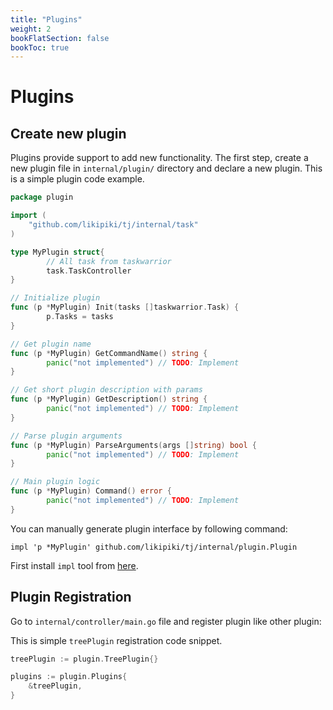 ```yaml
---
title: "Plugins"
weight: 2
bookFlatSection: false
bookToc: true
---
```


# Plugins

## Create new plugin
Plugins provide support to add new functionality. The first step, create a new plugin file in `internal/plugin/` directory and declare a new plugin. This is a simple plugin code example.

```go
package plugin

import (
	"github.com/likipiki/tj/internal/task"
)

type MyPlugin struct{
        // All task from taskwarrior
        task.TaskController
}

// Initialize plugin
func (p *MyPlugin) Init(tasks []taskwarrior.Task) {
        p.Tasks = tasks
}

// Get plugin name
func (p *MyPlugin) GetCommandName() string {
        panic("not implemented") // TODO: Implement
}

// Get short plugin description with params
func (p *MyPlugin) GetDescription() string {
        panic("not implemented") // TODO: Implement
}

// Parse plugin arguments
func (p *MyPlugin) ParseArguments(args []string) bool {
        panic("not implemented") // TODO: Implement
}

// Main plugin logic
func (p *MyPlugin) Command() error {
        panic("not implemented") // TODO: Implement
}
```

You can manually generate plugin interface by following command:
```console
impl 'p *MyPlugin' github.com/likipiki/tj/internal/plugin.Plugin
```

First install `impl` tool from [here](https://github.com/josharian/impl).

## Plugin Registration

Go to `internal/controller/main.go` file and register plugin like other plugin:

This is simple `treePlugin` registration code snippet.
```go
treePlugin := plugin.TreePlugin{}

plugins := plugin.Plugins{
	&treePlugin,
}
``` 